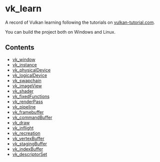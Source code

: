 # vk_learn

A record of Vulkan learning following the tutorials on [vulkan-tutorial.com](https://vulkan-tutorial.com).

You can build the project both on Windows and Linux.

## Contents

- [vk_window](src/drawTriangle/vk_window)
- [vk_instance](src/drawTriangle/vk_instance)
- [vk_physicalDevice](src/drawTriangle/vk_physicalDevice)
- [vk_logicalDevice](src/drawTriangle/vk_logicalDevice)
- [vk_swapchain](src/drawTriangle/vk_swapchain)
- [vk_imageView](src/drawTriangle/vk_imageView)
- [vk_shader](src/drawTriangle/vk_shader)
- [vk_fixedFunctions](src/drawTriangle/vk_fixedFunctions)
- [vk_renderPass](src/drawTriangle/vk_renderPass)
- [vk_pipeline](src/drawTriangle/vk_pipeline)
- [vk_framebuffer](src/drawTriangle/vk_framebuffer)
- [vk_commandBuffer](src/drawTriangle/vk_commandBuffer)
- [vk_draw](src/drawTriangle/vk_draw)
- [vk_inflight](src/drawTriangle/vk_inflight)
- [vk_recreation](src/drawTriangle/vk_recreation)
- [vk_vertexBuffer](src/vertexBuffer/vk_vertexBuffer)
- [vk_stagingBuffer](src/vertexBuffer/vk_stagingBuffer)
- [vk_indexBuffer](src/vertexBuffer/vk_indexBuffer)
- [vk_descriptorSet](src/uniformBuffer/vk_descriptorSet)
